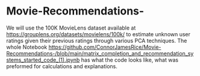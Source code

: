 # Movie-Recommendations-
We will use the 100K MovieLens dataset available at https://grouplens.org/datasets/movielens/100k/ to estimate unknown user ratings given their previous ratings through various PCA techniques. The whole Notebook https://github.com/ConnorJamesRice/Movie-Recommendations-/blob/main/matrix_completion_and_recommendation_systems_started_code_(1).ipynb has what the code looks like, what was preformed for calculations and explanations.
